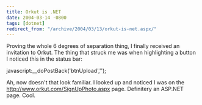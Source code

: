 ```yaml
---
title: Orkut is .NET
date: 2004-03-14 -0800
tags: [dotnet]
redirect_from: "/archive/2004/03/13/orkut-is-net.aspx/"
---
```


Proving the whole 6 degrees of separation thing, I finally received an
invitation to Orkut. The thing that struck me was when highlighting a
button I noticed this in the status bar:

javascript:__doPostBack('btnUpload','');

Ah, now doesn't that look familiar. I looked up and noticed I was on the
http://www.orkut.com/SignUpPhoto.aspx page. Definitery an ASP.NET page.
Cool.

